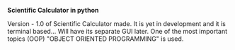 **Scientific Calculator in python**

Version - 1.0 of Scientific Calculator made. It is yet in development and it is terminal based... Will have
its separate GUI later. One of the most important topics (OOP) "OBJECT ORIENTED PROGRAMMING" is used. 
